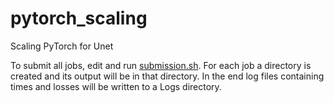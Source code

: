 # pytorch_scaling
Scaling PyTorch for Unet

To submit all jobs, edit and run [submission.sh](./submission.sh). For each job a directory is created and its output will be in that directory. In the end log files containing times and losses will be written to a Logs directory.
